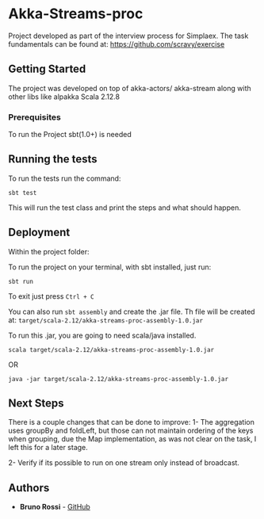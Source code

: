 # Akka-Streams-proc

Project developed as part of the interview process for Simplaex.
The task fundamentals can be found at: https://github.com/scravy/exercise 

## Getting Started

The project was developed on top of akka-actors/ akka-stream along with other libs like alpakka
Scala 2.12.8


### Prerequisites

To run the Project sbt(1.0+) is needed

## Running the tests

To run the tests run the command:

```
sbt test
```

This will run the test class and print the steps and what should happen.

## Deployment

Within the project folder:

To run the project on your terminal, with sbt installed, just run:

```
sbt run
```

To exit just press ```Ctrl + C```

You can also run ```sbt assembly``` and create the .jar file.
Th file will be created at: ```target/scala-2.12/akka-streams-proc-assembly-1.0.jar```

To run this .jar, you are going to need scala/java installed.

```scala target/scala-2.12/akka-streams-proc-assembly-1.0.jar```

OR

```java -jar target/scala-2.12/akka-streams-proc-assembly-1.0.jar```


## Next Steps

There is a couple changes that can be done to improve:
 1- The aggregation uses groupBy and foldLeft, but those can not maintain ordering of the keys when
 grouping, due the Map implementation, as was not clear on the task, I left this for a later stage.
 
 2- Verify if its possible to run on one stream only instead of broadcast.

## Authors

* **Bruno Rossi** -  [GitHub](https://github.com/brunobrossi)


